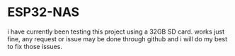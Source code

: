 # ESP32-NAS
i have currently been testing this project using a 32GB SD card. works just fine, any request or issue may be done through github and i will do my best to fix those issues.
